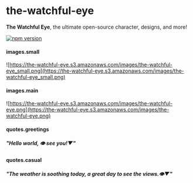 # the-watchful-eye
**The Watchful Eye**, the ultimate open-source character, designs, and more!

[![npm version](https://badge.fury.io/js/the-watchful-eye.svg)](https://badge.fury.io/js/the-watchful-eye)

#### images.small
![https://the-watchful-eye.s3.amazonaws.com/images/the-watchful-eye_small.png](https://the-watchful-eye.s3.amazonaws.com/images/the-watchful-eye_small.png)

#### images.main
![https://the-watchful-eye.s3.amazonaws.com/images/the-watchful-eye.png](https://the-watchful-eye.s3.amazonaws.com/images/the-watchful-eye.png)

#### quotes.greetings
##### *"Hello world, 👁 see you!▼"*

#### quotes.casual
##### *"The weather is soothing today, a great day to see the views.👁▼"*
